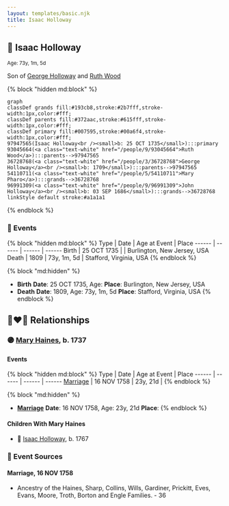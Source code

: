 ```yaml
---
layout: templates/basic.njk
title: Isaac Holloway
---
```

## 🔵 Isaac Holloway
<small>Age: 73y, 1m, 5d</small>

Son of [George Holloway](/people/3/36728768) and [Ruth Wood](/people/9/93045664)

{% block "hidden md:block" %}
```mermaid
graph
classDef grands fill:#193cb8,stroke:#2b7fff,stroke-width:1px,color:#fff;
classDef parents fill:#372aac,stroke:#615fff,stroke-width:1px,color:#fff;
classDef primary fill:#007595,stroke:#00a6f4,stroke-width:1px,color:#fff;
97947565(Isaac Holloway<br /><small>b: 25 OCT 1735</small>):::primary
93045664(<a class="text-white" href="/people/9/93045664">Ruth Wood</a>):::parents-->97947565
36728768(<a class="text-white" href="/people/3/36728768">George Holloway</a><br /><small>b: 1709</small>):::parents-->97947565
54110711(<a class="text-white" href="/people/5/54110711">Mary Pharo</a>):::grands-->36728768
96991309(<a class="text-white" href="/people/9/96991309">John Holloway</a><br /><small>b: 03 SEP 1686</small>):::grands-->36728768
linkStyle default stroke:#a1a1a1
```
{% endblock %}

### 📆 Events

{% block "hidden md:block" %}
Type | Date | Age at Event | Place
------ | ------ | ------ | ------
Birth | 25 OCT 1735 |  | Burlington, New Jersey, USA
Death | 1809 | 73y, 1m, 5d | Stafford, Virginia, USA
{% endblock %}

{% block "md:hidden" %}
- **Birth**
**Date**: 25 OCT 1735, Age:
**Place**: Burlington, New Jersey, USA
- **Death**
**Date**: 1809, Age: 73y, 1m, 5d
**Place**: Stafford, Virginia, USA
{% endblock %}

## 👩‍❤️‍👨 Relationships

### 🟣 [Mary Haines](/people/5/53194016), b. 1737

#### Events

{% block "hidden md:block" %}
Type | Date | Age at Event | Place
------ | ------ | ------ | ------
[Marriage](#event-family-0-event-0) | 16 NOV 1758 | 23y, 21d |
{% endblock %}

{% block "md:hidden" %}
- **[Marriage](#event-family-0-event-0)**
**Date**: 16 NOV 1758, Age: 23y, 21d
**Place**:
{% endblock %}

#### Children With Mary Haines
* 🔵 [Isaac Holloway](/people/9/9759504), b. 1767
### 📰 Event Sources

#### <a id="event-family-0-event-0"></a> Marriage, 16 NOV 1758
* Ancestry of the Haines, Sharp, Collins, Wills, Gardiner, Prickitt, Eves, Evans, Moore, Troth, Borton and Engle Families.  - 36
